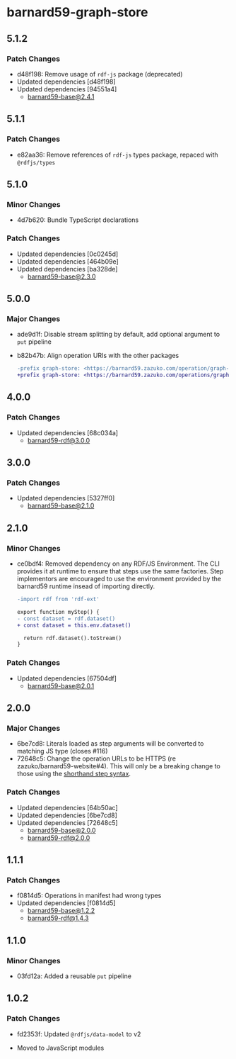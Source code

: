 # barnard59-graph-store

## 5.1.2

### Patch Changes

- d48f198: Remove usage of `rdf-js` package (deprecated)
- Updated dependencies [d48f198]
- Updated dependencies [94551a4]
  - barnard59-base@2.4.1

## 5.1.1

### Patch Changes

- e82aa36: Remove references of `rdf-js` types package, repaced with `@rdfjs/types`

## 5.1.0

### Minor Changes

- 4d7b620: Bundle TypeScript declarations

### Patch Changes

- Updated dependencies [0c0245d]
- Updated dependencies [464b09e]
- Updated dependencies [ba328de]
  - barnard59-base@2.3.0

## 5.0.0

### Major Changes

- ade9d1f: Disable stream splitting by default, add optional argument to `put` pipeline
- b82b47b: Align operation URIs with the other packages

  ```diff
  -prefix graph-store: <https://barnard59.zazuko.com/operation/graph-store/>
  +prefix graph-store: <https://barnard59.zazuko.com/operations/graph-store/>
  ```

## 4.0.0

### Patch Changes

- Updated dependencies [68c034a]
  - barnard59-rdf@3.0.0

## 3.0.0

### Patch Changes

- Updated dependencies [5327ff0]
  - barnard59-base@2.1.0

## 2.1.0

### Minor Changes

- ce0bdf4: Removed dependency on any RDF/JS Environment. The CLI provides it at runtime to ensure that steps
  use the same factories. Step implementors are encouraged to use the environment provided by the
  barnard59 runtime insead of importing directly.

  ```diff
  -import rdf from 'rdf-ext'

  export function myStep() {
  - const dataset = rdf.dataset()
  + const dataset = this.env.dataset()

    return rdf.dataset().toStream()
  }
  ```

### Patch Changes

- Updated dependencies [67504df]
  - barnard59-base@2.0.1

## 2.0.0

### Major Changes

- 6be7cd8: Literals loaded as step arguments will be converted to matching JS type (closes #116)
- 72648c5: Change the operation URLs to be HTTPS (re zazuko/barnard59-website#4).
  This will only be a breaking change to those using the [shorthand step syntax](https://data-centric.zazuko.com/docs/workflows/explanations/simplified-syntax).

### Patch Changes

- Updated dependencies [64b50ac]
- Updated dependencies [6be7cd8]
- Updated dependencies [72648c5]
  - barnard59-base@2.0.0
  - barnard59-rdf@2.0.0

## 1.1.1

### Patch Changes

- f0814d5: Operations in manifest had wrong types
- Updated dependencies [f0814d5]
  - barnard59-base@1.2.2
  - barnard59-rdf@1.4.3

## 1.1.0

### Minor Changes

- 03fd12a: Added a reusable `put` pipeline

## 1.0.2

### Patch Changes

- fd2353f: Updated `@rdfjs/data-model` to v2

- Moved to JavaScript modules
